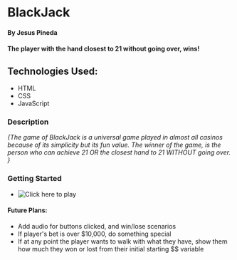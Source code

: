 # BlackJack

#### By Jesus Pineda

#### The player with the hand closest to 21 without going over, wins!

## Technologies Used:
* HTML
* CSS
* JavaScript

### Description

_{The game of BlackJack is a universal game played in almost all casinos because of its simplicity but its fun value. The winner of the game, is the person who can achieve 21 OR the closest hand to 21 WITHOUT going over. }_

### Getting Started
* ![Click here to play](https://jesus2196.github.io/BlackJack/)


#### Future Plans:

* Add audio for buttons clicked, and win/lose scenarios
* If player's bet is over $10,000, do something special
* If at any point the player wants to walk with what they have, show them how much they won or lost from their initial starting $$ variable
